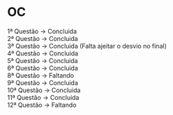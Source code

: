 # OC
1ª Questão -> Concluida <br>
2ª Questão -> Concluida <br>
3ª Questão -> Concluida (Falta ajeitar o desvio no final) <br>
4ª Questão -> Concluida <br>
5ª Questão -> Concluida <br>
6ª Questão -> Concluida <br>
8ª Questão -> Faltando <br>
9ª Questão -> Concluida <br>
10ª Questão -> Concluida <br>
11ª Questão -> Concluida <br>
12ª Questão -> Faltando
